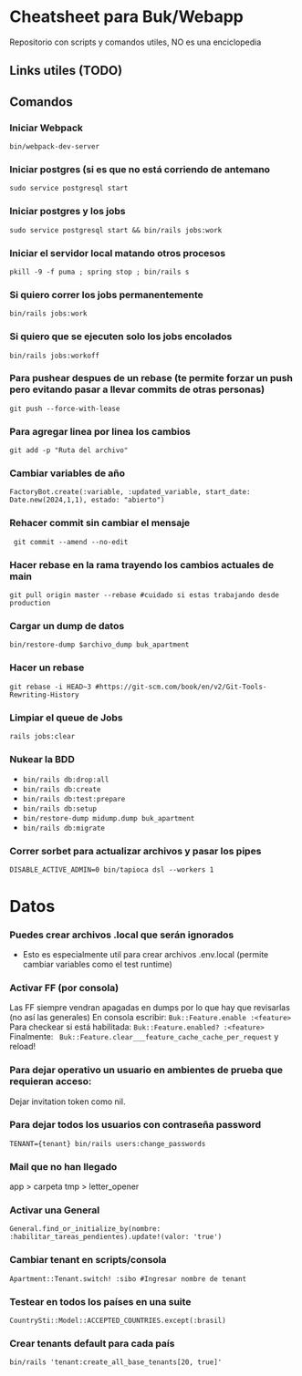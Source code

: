 # Cheatsheet para Buk/Webapp
Repositorio con scripts y comandos utiles, NO es una enciclopedia

## Links utiles (TODO)

## Comandos

### Iniciar Webpack
``` bin/webpack-dev-server ``` 

### Iniciar postgres (si es que no está corriendo de antemano
``` sudo service postgresql start ``` 

### Iniciar postgres y los jobs
``` sudo service postgresql start && bin/rails jobs:work ``` 

### Iniciar el servidor local matando otros procesos
``` pkill -9 -f puma ; spring stop ; bin/rails s ``` 

### Si quiero correr los jobs permanentemente
``` bin/rails jobs:work  ``` 

### Si quiero que se ejecuten solo los jobs encolados
``` bin/rails jobs:workoff ``` 

### Para pushear despues de un rebase (te permite forzar un push pero evitando pasar a llevar commits de otras personas)
``` git push --force-with-lease ```

### Para agregar linea por linea los cambios
``` git add -p "Ruta del archivo" ```

### Cambiar variables de año
``` FactoryBot.create(:variable, :updated_variable, start_date: Date.new(2024,1,1), estado: "abierto") ```

### Rehacer commit sin cambiar el mensaje
``` git commit --amend --no-edit```

### Hacer rebase en la rama trayendo los cambios actuales de main
``` git pull origin master --rebase #cuidado si estas trabajando desde production ```

### Cargar un dump de datos
``` bin/restore-dump $archivo_dump buk_apartment ```

### Hacer un rebase
``` git rebase -i HEAD~3 #https://git-scm.com/book/en/v2/Git-Tools-Rewriting-History ```

### Limpiar el queue de Jobs
``` rails jobs:clear ```

### Nukear la BDD

- ``` bin/rails db:drop:all ```
- ``` bin/rails db:create ```
- ``` bin/rails db:test:prepare ```
- ``` bin/rails db:setup ```
- ``` bin/restore-dump midump.dump buk_apartment ```
- ``` bin/rails db:migrate ```

### Correr sorbet para actualizar archivos y pasar los pipes

```
DISABLE_ACTIVE_ADMIN=0 bin/tapioca dsl --workers 1
```
# Datos

### Puedes crear archivos .local que serán ignorados
- Esto es especialmente util para crear archivos .env.local (permite cambiar variables como el test runtime)


### Activar FF (por consola) 
Las FF siempre vendran apagadas en dumps por lo que hay que revisarlas (no así las generales)
En consola escribir: ``` Buk::Feature.enable :<feature> ```
Para checkear si está habilitada: ``` Buk::Feature.enabled? :<feature> ```
Finalmente: ```  Buk::Feature.clear___feature_cache_cache_per_request ```
y reload!

### Para dejar operativo un usuario en ambientes de prueba que requieran acceso:
Dejar invitation token como nil.

### Para dejar todos los usuarios con contraseña password
``` TENANT={tenant} bin/rails users:change_passwords ```

### Mail que no han llegado
app > carpeta tmp > letter_opener

### Activar una General
``` General.find_or_initialize_by(nombre: :habilitar_tareas_pendientes).update!(valor: 'true') ```

### Cambiar tenant en scripts/consola
``` Apartment::Tenant.switch! :sibo #Ingresar nombre de tenant ```

### Testear en todos los países en una suite
``` CountrySti::Model::ACCEPTED_COUNTRIES.except(:brasil) ```

### Crear tenants default para cada país
``` bin/rails 'tenant:create_all_base_tenants[20, true]' ```

